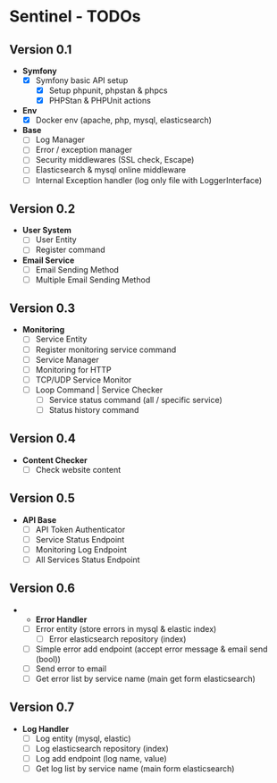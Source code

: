 # Sentinel - TODOs

## Version 0.1
- **Symfony**
  - [X] Symfony basic API setup
	- [X] Setup phpunit, phpstan & phpcs
	- [X] PHPStan & PHPUnit actions

- **Env**
	- [X] Docker env (apache, php, mysql, elasticsearch)

- **Base**
  - [ ] Log Manager
  - [ ] Error / exception manager
  - [ ] Security middlewares (SSL check, Escape)
  - [ ] Elasticsearch & mysql online middleware
  - [ ] Internal Exception handler (log only file with LoggerInterface)

## Version 0.2
- **User System**
  - [ ] User Entity
  - [ ] Register command
  
- **Email Service**
  - [ ] Email Sending Method
  - [ ] Multiple Email Sending Method

## Version 0.3
- **Monitoring**
    - [ ] Service Entity
    - [ ] Register monitoring service command
    - [ ] Service Manager
    - [ ] Monitoring for HTTP
    - [ ] TCP/UDP Service Monitor
    - [ ] Loop Command | Service Checker
		- [ ] Service status command (all / specific service)
		- [ ] Status history command

## Version 0.4
- **Content Checker**
  - [ ] Check website content

## Version 0.5
- **API Base**
  - [ ] API Token Authenticator
  - [ ] Service Status Endpoint
  - [ ] Monitoring Log Endpoint
  - [ ] All Services Status Endpoint

## Version 0.6
- - **Error Handler**
  - [ ] Error entity (store errors in mysql & elastic index)
	- [ ] Error elasticsearch repository (index)
  - [ ] Simple error add endpoint (accept error message & email send (bool))
  - [ ] Send error to email
  - [ ] Get error list by service name (main get form elasticsearch)

## Version 0.7
- **Log Handler**
	- [ ] Log entity (mysql, elastic)
	- [ ] Log elasticsearch repository (index)
  - [ ] Log add endpoint (log name, value)
  - [ ] Get log list by service name (main form elasticsearch)
